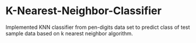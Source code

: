 # K-Nearest-Neighbor-Classifier
Implemented KNN classifier from pen-digits data set to predict class of test sample data based on k nearest neighbor algorithm. 

